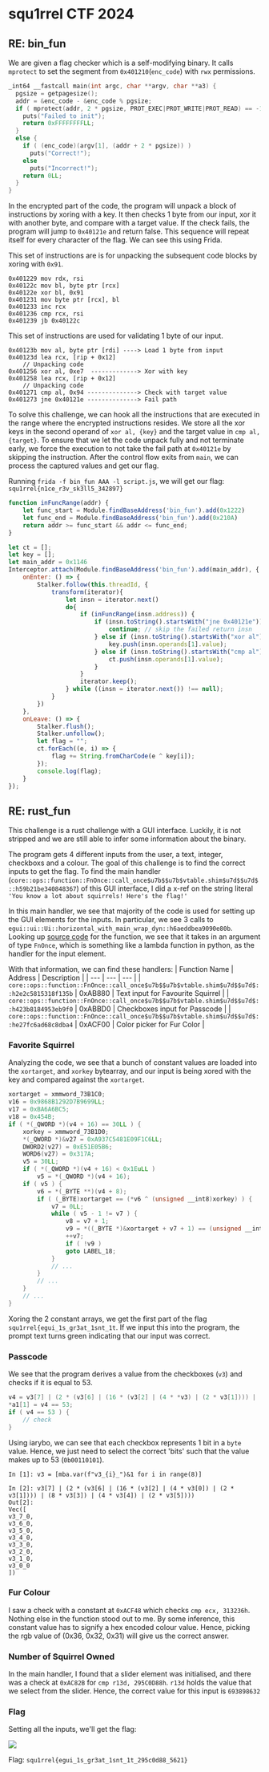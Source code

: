 # squ1rrel CTF 2024

## RE: bin_fun
We are given a flag checker which is a self-modifying binary. It calls `mprotect` to set the segment from `0x401210`(`enc_code`) with `rwx` permissions.
```c
_int64 __fastcall main(int argc, char **argv, char **a3) {
  pgsize = getpagesize();
  addr = &enc_code - &enc_code % pgsize;
  if ( mprotect(addr, 2 * pgsize, PROT_EXEC|PROT_WRITE|PROT_READ) == -1 ) {
    puts("Failed to init");
    return 0xFFFFFFFFLL;
  }
  else {
    if ( (enc_code)(argv[1], (addr + 2 * pgsize)) )
      puts("Correct!");
    else
      puts("Incorrect!");
    return 0LL;
  }
}
```
In the encrypted part of the code, the program will unpack a block of instructions by xoring with a key. It then checks 1 byte from our input, xor it with another byte, and compare with a target value. If the check fails, the program will jump to `0x40121e` and return false. This sequence will repeat itself for every character of the flag. We can see this using Frida.

This set of instructions are is for unpacking the subsequent code blocks by xoring with `0x91`.
```
0x401229 mov rdx, rsi
0x40122c mov bl, byte ptr [rcx]
0x40122e xor bl, 0x91
0x401231 mov byte ptr [rcx], bl
0x401233 inc rcx
0x401236 cmp rcx, rsi
0x401239 jb 0x40122c
```
This set of instructions are used for validating 1 byte of our input.
```
0x40123b mov al, byte ptr [rdi] ----> Load 1 byte from input
0x40123d lea rcx, [rip + 0x12]
    // Unpacking code 
0x401256 xor al, 0xe7  -------------> Xor with key
0x401258 lea rcx, [rip + 0x12]
    // Unpacking code 
0x401271 cmp al, 0x94 --------------> Check with target value
0x401273 jne 0x40121e --------------> Fail path
```

To solve this challenge, we can hook all the instructions that are executed in the range where the encrypted instructions resides. We store all the xor keys in the second operand of `xor al, {key}` and the target value in `cmp al, {target}`. To ensure that we let the code unpack fully and not terminate early, we force the execution to not take the fail path at `0x40121e` by skipping the instruction. After the control flow exits from `main`, we can process the captured values and get our flag. 

Running `frida -f bin_fun AAA -l script.js`, we will get our flag: `squ1rrel{n1ce_r3v_sk3ll5_342897}`
```javascript
function inFuncRange(addr) {
    let func_start = Module.findBaseAddress('bin_fun').add(0x1222)
    let func_end = Module.findBaseAddress('bin_fun').add(0x210A)
    return addr >= func_start && addr <= func_end;  
}

let ct = [];
let key = [];
let main_addr = 0x1146
Interceptor.attach(Module.findBaseAddress('bin_fun').add(main_addr), {
    onEnter: () => {
        Stalker.follow(this.threadId, {
            transform(iterator){
                let insn = iterator.next()
                do{
                    if (inFuncRange(insn.address)) {
                        if (insn.toString().startsWith("jne 0x40121e")) {
                            continue; // skip the failed return insn
                        } else if (insn.toString().startsWith("xor al")) {
                            key.push(insn.operands[1].value);
                        } else if (insn.toString().startsWith("cmp al")) {
                            ct.push(insn.operands[1].value);
                        } 
                    }
                    iterator.keep();
                } while ((insn = iterator.next()) !== null);
            }
        })
    },
    onLeave: () => {
        Stalker.flush();
        Stalker.unfollow();
        let flag = "";
        ct.forEach((e, i) => {
            flag += String.fromCharCode(e ^ key[i]);
        });
        console.log(flag);
    }
});
```
## RE: rust_fun
This challenge is a rust challenge with a GUI interface. Luckily, it is not stripped and we are still able to infer some information about the binary.

The program gets 4 different inputs from the user, a text, integer, checkboxs and a colour. The goal of this challenge is to find the correct inputs to get the flag. To find the main handler (`core::ops::function::FnOnce::call_once$u7b$$u7b$vtable.shim$u7d$$u7d$::h59b21be340848367`) of this GUI interface, I did a x-ref on the string literal `'You know a lot about squirrels! Here's the flag!'`

In this main handler, we see that majority of the code is used for setting up the GUI elements for the inputs. In particular, we see 3 calls to `egui::ui::Ui::horizontal_with_main_wrap_dyn::h6aeddbea9090e80b`. Looking up [source code](https://github.com/emilk/egui/blob/f4d2aa5b4a7b221bb310d8f956694026ea8610c1/crates/egui/src/ui.rs#L1873) for the function, we see that it takes in an argument of type `FnOnce`, which is something like a lambda function in python, as the handler for the input element.

With that information, we can find these handlers:
| Function Name | Address | Description |
| --- | --- | --- |
| `core::ops::function::FnOnce::call_once$u7b$$u7b$vtable.shim$u7d$$u7d$::h2e2c5815318f135b` | 0xAB880 | Text input for Favourite Squirrel |
| `core::ops::function::FnOnce::call_once$u7b$$u7b$vtable.shim$u7d$$u7d$::h423b8184953eb9f0` | 0xABBD0 | Checkboxes input for Passcode |
| `core::ops::function::FnOnce::call_once$u7b$$u7b$vtable.shim$u7d$$u7d$::he27fc6ad68c8dba4` | 0xACF00 | Color picker for Fur Color | 

### Favorite Squirrel
Analyzing the code, we see that a bunch of constant values are loaded into the `xortarget`, and `xorkey` bytearray, and our input is being xored with the key and compared against the `xortarget`.   
```c
xortarget = xmmword_73B1C0;
v16 = 0x9868B1292D7B9699LL;
v17 = 0xBA6A6BC5;
v18 = 0x454B;
if ( *(_QWORD *)(v4 + 16) == 30LL ) {
    xorkey = xmmword_73B1D0;
    *(_QWORD *)&v27 = 0xA937C5481E09F1C6LL;
    DWORD2(v27) = 0xE51E05B6;
    WORD6(v27) = 0x317A;
    v5 = 30LL;
    if ( *(_QWORD *)(v4 + 16) < 0x1EuLL )
        v5 = *(_QWORD *)(v4 + 16);
    if ( v5 ) {
        v6 = *(_BYTE **)(v4 + 8);
        if ( (_BYTE)xortarget == (*v6 ^ (unsigned __int8)xorkey) ) {
            v7 = 0LL;
            while ( v5 - 1 != v7 ) {
                v8 = v7 + 1;
                v9 = *((_BYTE *)&xortarget + v7 + 1) == (unsigned __int8)(v6[v7 + 1] ^ *((_BYTE *)&xorkey + v7 + 1));
                ++v7;
                if ( !v9 )
                goto LABEL_18;
            }
            // ...
        }
        // ...
    }
    // ...
} 
```
Xoring the 2 constant arrays, we get the first part of the flag `squ1rrel{egui_1s_gr3at_1snt_1t`. If we input this into the program, the prompt text turns green indicating that our input was correct.

### Passcode
We see that the program derives a value from the checkboxes (`v3`) and checks if it is equal to 53.
```c
v4 = v3[7] | (2 * (v3[6] | (16 * (v3[2] | (4 * *v3) | (2 * v3[1]))) | (8 * v3[3]) | (4 * v3[4]) | (2 * v3[5])));
*a1[1] = v4 == 53;
if ( v4 == 53 ) {
    // check
}
```
Using iarybo, we can see that each checkbox represents 1 bit in a `byte` value. Hence, we just need to select the correct 'bits' such that the value makes up to 53 (`0b00110101`).
```
In [1]: v3 = [mba.var(f"v3_{i}_")&1 for i in range(8)]

In [2]: v3[7] | (2 * (v3[6] | (16 * (v3[2] | (4 * v3[0]) | (2 * v3[1]))) | (8 * v3[3]) | (4 * v3[4]) | (2 * v3[5])))
Out[2]:
Vec([
v3_7_0,
v3_6_0,
v3_5_0,
v3_4_0,
v3_3_0,
v3_2_0,
v3_1_0,
v3_0_0
])
```

### Fur Colour 
I saw a check with a constant at `0xACF48` which checks `cmp ecx, 313236h`. Nothing else in the function stood out to me. By some inference, this constant value has to signify a hex encoded colour value. Hence, picking the rgb value of (0x36, 0x32, 0x31) will give us the correct answer.

### Number of Squirrel Owned
In the main handler, I found that a slider element was initialised, and there was a check at `0xAC82B` for `cmp r13d, 295C0D88h`. `r13d` holds the value that we select from the slider. Hence, the correct value for this input is `693898632`

### Flag
Setting all the inputs, we'll get the flag: 

![](./images/rust_egui.jpg)

Flag: `squ1rrel{egui_1s_gr3at_1snt_1t_295c0d88_5621}`